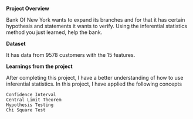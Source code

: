 **Project Overview**

Bank Of New York wants to expand its branches and for that it has certain hypothesis and statements it wants to verify. Using the inferential statistics method you just learned, help the bank.

**Dataset**

It has data from 9578 customers with the 15 features.

**Learnings from the project**

After completing this project, I have a better understanding of how to use inferential statistics. In this project, I have  applied the following concepts
    
    Confidence Interval
    Central Limit Theorem
    Hypothesis Testing
    Chi Square Test
